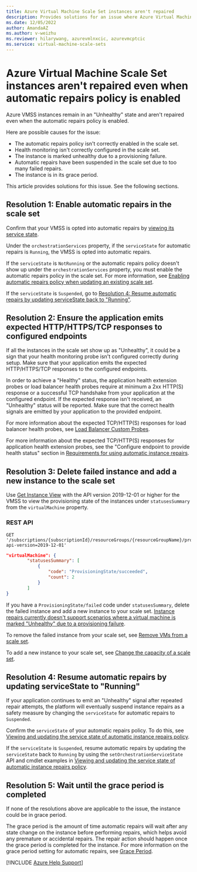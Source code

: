 ```yaml
---
title: Azure Virtual Machine Scale Set instances aren't repaired
description: Provides solutions for an issue where Azure Virtual Machine Scale Set instances aren't repaired even when the automatic repairs policy is enabled.
ms.date: 12/05/2022
author: AmandaAZ
ms.author: v-weizhu
ms.reviewer: hilarywang, azurevmlnxcic, azurevmcptcic
ms.service: virtual-machine-scale-sets
---
```

# Azure Virtual Machine Scale Set instances aren't repaired even when automatic repairs policy is enabled

Azure VMSS instances remain in an "Unhealthy" state and aren't repaired even when the automatic repairs policy is enabled.

Here are possible causes for the issue:

- The automatic repairs policy isn't correctly enabled in the scale set.
- Health monitoring isn't correctly configured in the scale set.
- The instance is marked unhealthy due to a provisioning failure.
- Automatic repairs have been suspended in the scale set due to too many failed repairs.
- The instance is in its grace period.

This article provides solutions for this issue. See the following sections.
 
## Resolution 1: Enable automatic repairs in the scale set

Confirm that your VMSS is opted into automatic repairs by [viewing its service state](/azure/virtual-machine-scale-sets/virtual-machine-scale-sets-automatic-instance-repairs#viewing-and-updating-the-service-state-of-automatic-instance-repairs-policy).

Under the `orchestrationServices` property, if the `serviceState` for automatic repairs is `Running`, the VMSS is opted into automatic repairs.

If the `serviceState` is `NotRunning` or the automatic repairs policy doesn't show up under the `orchestrationServices` property, you must enable the automatic repairs policy in the scale set. For more information, see [Enabling automatic repairs policy when updating an existing scale set](/azure/virtual-machine-scale-sets/virtual-machine-scale-sets-automatic-instance-repairs#enabling-automatic-repairs-policy-when-updating-an-existing-scale-set).

If the `serviceState` is `Suspended`, go to [Resolution 4: Resume automatic repairs by updating serviceState back to "Running"](#resolution4).

## Resolution 2: Ensure the application emits expected HTTP/HTTPS/TCP responses to configured endpoints

If all the instances in the scale set show up as "Unhealthy", it could be a sign that your health monitoring probe isn't configured correctly during setup. Make sure that your application emits the expected HTTP/HTTPS/TCP responses to the configured endpoints.

In order to achieve a "Healthy" status, the application health extension probes or load balancer health probes require at minimum a 2xx HTTP(S) response or a successful TCP handshake from your application at the configured endpoint. If the expected response isn't received, an "Unhealthy" status will be reported. Make sure that the correct health signals are emitted by your application to the provided endpoint.

For more information about the expected TCP/HTTP(S) responses for load balancer health probes, see [Load Balancer Custom Probes](/azure/load-balancer/load-balancer-custom-probe-overview#tcp-probe).

For more information about the expected TCP/HTTP(S) responses for application health extension probes, see the "Configure endpoint to provide health status" section in [Requirements for using automatic instance repairs](/azure/virtual-machine-scale-sets/virtual-machine-scale-sets-automatic-instance-repairs#requirements-for-using-automatic-instance-repairs).

## Resolution 3: Delete failed instance and add a new instance to the scale set

Use [Get Instance View](/rest/api/compute/virtual-machine-scale-sets/get-instance-view?tabs=HTTP) with the API version 2019-12-01 or higher for the VMSS to view the provisioning state of the instances under `statusesSummary` from the `virtualMachine` property.

### REST API

```http
GET '/subscriptions/{subscriptionId}/resourceGroups/{resourceGroupName}/providers/Microsoft.Compute/virtualMachineScaleSets/{vmScaleSetName}/instanceView?api-version=2019-12-01'
```

```json
"virtualMachine": {
        "statusesSummary": [
            {
                "code": "ProvisioningState/succeeded",
                "count": 2
            }
        ]
}
```

If you have a `ProvisioningState/failed` code under `statusesSummary`, delete the failed instance and add a new instance to your scale set. [Instance repairs currently doesn't support scenarios where a virtual machine is marked "Unhealthy" due to a provisioning failure](/azure/virtual-machine-scale-sets/virtual-machine-scale-sets-automatic-instance-repairs#requirements-for-using-automatic-instance-repairs).

To remove the failed instance from your scale set, see [Remove VMs from a scale set](/azure/virtual-machine-scale-sets/virtual-machine-scale-sets-manage-powershell#remove-vms-from-a-scale-set).

To add a new instance to your scale set, see [Change the capacity of a scale set](/azure/virtual-machine-scale-sets/virtual-machine-scale-sets-manage-powershell#change-the-capacity-of-a-scale-set).

## <a id="resolution4"></a>Resolution 4: Resume automatic repairs by updating serviceState to "Running"

If your application continues to emit an "Unhealthy" signal after repeated repair attempts, the platform will eventually suspend instance repairs as a safety measure by changing the `serviceState` for automatic repairs to `Suspended`.

Confirm the `serviceState` of your automatic repairs policy. To do this, see [Viewing and updating the service state of automatic instance repairs policy](/azure/virtual-machine-scale-sets/virtual-machine-scale-sets-automatic-instance-repairs#viewing-and-updating-the-service-state-of-automatic-instance-repairs-policy).

If the `serviceState` is `Suspended`, resume automatic repairs by updating the `serviceState` back to `Running` by using the `setOrchestrationServiceState` API and cmdlet examples in [Viewing and updating the service state of automatic instance repairs policy](/azure/virtual-machine-scale-sets/virtual-machine-scale-sets-automatic-instance-repairs#viewing-and-updating-the-service-state-of-automatic-instance-repairs-policy).

## Resolution 5: Wait until the grace period is completed

If none of the resolutions above are applicable to the issue, the instance could be in grace period.

The grace period is the amount of time automatic repairs will wait after any state change on the instance before performing repairs, which helps avoid any premature or accidental repairs. The repair action should happen once the grace period is completed for the instance. For more information on the grace period setting for automatic repairs, see [Grace Period](/azure/virtual-machine-scale-sets/virtual-machine-scale-sets-automatic-instance-repairs#grace-period).

[!INCLUDE [Azure Help Support](../../includes/azure-help-support.md)]
